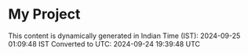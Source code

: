# My Project

This content is dynamically generated in Indian Time (IST): 2024-09-25 01:09:48 IST
Converted to UTC: 2024-09-24 19:39:48 UTC
